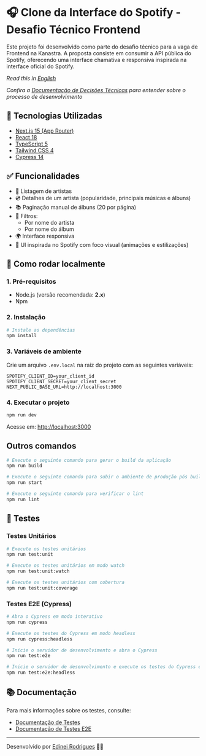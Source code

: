 # 🎧 Clone da Interface do Spotify - Desafio Técnico Frontend

Este projeto foi desenvolvido como parte do desafio técnico para a vaga de Frontend na Kanastra. A proposta consiste em consumir a API pública do Spotify, oferecendo uma interface chamativa e responsiva inspirada na interface oficial do Spotify.

*Read this in [English](README.md)*

*Confira a [Documentação de Decisões Técnicas](docs/technical-decisions.pt-BR.md) para entender sobre o processo de desenvolvimento*

## 🧰 Tecnologias Utilizadas

- [Next.js 15 (App Router)](https://nextjs.org/)
- [React 18](https://reactjs.org/)
- [TypeScript 5](https://www.typescriptlang.org/)
- [Tailwind CSS 4](https://tailwindcss.com/)
- [Cypress 14](https://www.cypress.io/)

## ✅ Funcionalidades

- 🎤 Listagem de artistas
- 💿 Detalhes de um artista (popularidade, principais músicas e álbuns)
- 📚 Paginação manual de álbuns (20 por página)
- 🔎 Filtros:
  - Por nome do artista
  - Por nome do álbum
- 🌍 Interface responsiva
- 🎨 UI inspirada no Spotify com foco visual (animações e estilizações)

## 🚀 Como rodar localmente

### 1. Pré-requisitos

- Node.js (versão recomendada: **2.x**)
- Npm

### 2. Instalação

```bash
# Instale as dependências
npm install
```

### 3. Variáveis de ambiente

Crie um arquivo `.env.local` na raiz do projeto com as seguintes variáveis:

```env
SPOTIFY_CLIENT_ID=your_client_id
SPOTIFY_CLIENT_SECRET=your_client_secret
NEXT_PUBLIC_BASE_URL=http://localhost:3000
```

### 4. Executar o projeto

```bash
npm run dev
```

Acesse em: [http://localhost:3000](http://localhost:3000)

## Outros comandos
```bash
# Execute o seguinte comando para gerar o build da aplicação
npm run build

# Execute o seguinte comando para subir o ambiente de produção pós build
npm run start

# Execute o seguinte comando para verificar o lint
npm run lint
```

## 🧪 Testes

### Testes Unitários
```bash
# Execute os testes unitários
npm run test:unit

# Execute os testes unitários em modo watch
npm run test:unit:watch

# Execute os testes unitários com cobertura
npm run test:unit:coverage
```

### Testes E2E (Cypress)
```bash
# Abra o Cypress em modo interativo
npm run cypress

# Execute os testes do Cypress em modo headless
npm run cypress:headless

# Inicie o servidor de desenvolvimento e abra o Cypress
npm run test:e2e

# Inicie o servidor de desenvolvimento e execute os testes do Cypress em modo headless
npm run test:e2e:headless
```

## 📚 Documentação

Para mais informações sobre os testes, consulte:
- [Documentação de Testes](docs/test-documentation.pt-BR.md)
- [Documentação de Testes E2E](docs/e2e-test-documentation.pt-BR.md)

---

Desenvolvido por [Edinei Rodrigues](https://github.com/edy-rodrigues) 🧑‍💻